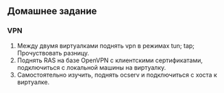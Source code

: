 ## Домашнее задание
### VPN
1. Между двумя виртуалками поднять vpn в режимах
tun;
tap; Прочуствовать разницу.
2. Поднять RAS на базе OpenVPN с клиентскими сертификатами, подключиться с локальной машины на виртуалку. 
3. Самостоятельно изучить, поднять ocserv и подключиться с хоста к виртуалке.
